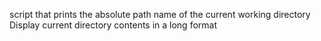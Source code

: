 script that prints the absolute path name of the current working directory
Display current directory contents in a long format